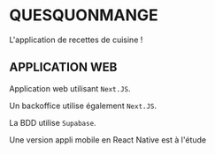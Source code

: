# QUESQUONMANGE

L'application de recettes de cuisine !

## APPLICATION WEB

Application web utilisant `Next.JS`.

Un backoffice utilise également `Next.JS`.

La BDD utilise `Supabase`.


Une version appli mobile en React Native est à l'étude
